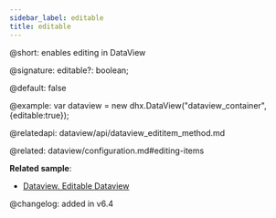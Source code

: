 ```yaml
---
sidebar_label: editable
title: editable
---          
```


@short: enables editing in DataView

@signature: editable?: boolean;

@default: false

@example: 
var dataview = new dhx.DataView("dataview_container", {editable:true});


@relatedapi:
dataview/api/dataview_edititem_method.md

@related: dataview/configuration.md#editing-items

**Related sample**:
- [Dataview. Editable Dataview](https://snippet.dhtmlx.com/m8fbqcza)

@changelog: added in v6.4